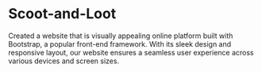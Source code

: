 # Scoot-and-Loot
Created a website that is visually appealing online platform built with Bootstrap, a popular front-end framework. With its sleek design and responsive layout, our website ensures a seamless user experience across various devices and screen sizes.
